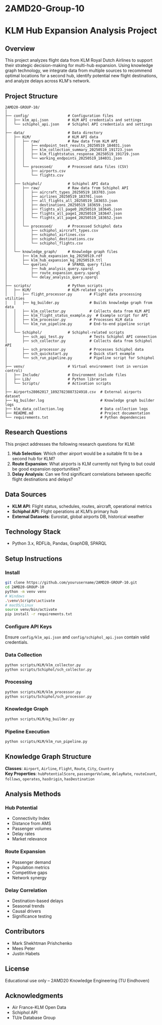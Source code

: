 # 2AMD20-Group-10
# KLM Hub Expansion Analysis Project

## Overview

This project analyzes flight data from KLM Royal Dutch Airlines to support their strategic decision-making for multi-hub expansion. Using knowledge graph technology, we integrate data from multiple sources to recommend optimal locations for a second hub, identify potential new flight destinations, and analyze delays across KLM's network.

## Project Structure

```
2AMD20-GROUP-10/
│
├── config/                  # Configuration files
│   ├── klm_api.json         # KLM API credentials and settings
│   └── schiphol_api.json    # Schiphol API credentials and settings
│
├── data/                    # Data directory
│   ├── KLM/                 # KLM API data
│   │   ├── raw/             # Raw data from KLM API
│   │   │   ├── endpoint_test_results_20250519_184031.json
│   │   │   ├── klm_collection_summary_20250519_191723.json
│   │   │   ├── klm_flightstatus_response_20250519_191719.json
│   │   │   └── working_endpoints_20250519_184031.json
│   │   │
│   │   └── processed/       # Processed data files (CSV)
│   │       ├── airports.csv
│   │       └── flights.csv
│   │
│   ├── Schiphol/            # Schiphol API data
│   │   ├── raw/             # Raw data from Schiphol API
│   │   │   ├── aircraft_types_20250519_183703.json
│   │   │   ├── airlines_20250519_183701.json
│   │   │   ├── all_flights_all_20250519_183653.json
│   │   │   ├── destinations_20250519_183659.json
│   │   │   ├── flights_all_page0_20250519_183645.json
│   │   │   ├── flights_all_page1_20250519_183647.json
│   │   │   └── flights_all_page4_20250519_183652.json
│   │   │
│   │   └── processed/       # Processed Schiphol data
│   │       ├── schiphol_aircraft_types.csv
│   │       ├── schiphol_airlines.csv
│   │       ├── schiphol_destinations.csv
│   │       └── schiphol_flights.csv
│   │
│   └── knowledge_graph/     # Knowledge graph files
│       ├── klm_hub_expansion_kg_20250519.rdf
│       ├── klm_hub_expansion_kg_20250519.ttl
│       └── queries/         # SPARQL query files
│           ├── hub_analysis_query.sparql
│           ├── route_expansion_query.sparql
│           └── delay_analysis_query.sparql
│
├── scripts/                 # Python scripts
│   ├── KLM/                 # KLM-related scripts
│   │   ├── flight_processor.py        # Flight data processing utilities
│   │   ├── kg_builder.py              # Builds knowledge graph from data
│   │   ├── klm_collector.py           # Collects data from KLM API
│   │   ├── klm_flight_status_example.py  # Example script for API
│   │   ├── klm_processor.py           # Processes KLM data
│   │   └── klm_run_pipeline.py        # End-to-end pipeline script
│   │
│   └── Schiphol/            # Schiphol-related scripts
│       ├── sch_api_test.py            # Tests Schiphol API connection
│       ├── sch_collector.py           # Collects data from Schiphol API
│       ├── sch_processor.py           # Processes Schiphol data
│       ├── sch_quickstart.py          # Quick start example
│       └── sch_run_pipeline.py        # Pipeline script for Schiphol
│
├── venv/                    # Virtual environment (not in version control)
│   ├── Include/             # Environment include files
│   ├── Lib/                 # Python libraries
│   └── Scripts/             # Activation scripts
│
├── Airports28062017_18927823887324918.csv  # External airports dataset
├── kg_builder.log                          # Knowledge graph builder logs
├── klm_data_collection.log                 # Data collection logs
├── README.md                               # Project documentation
└── requirements.txt                        # Python dependencies
```

## Research Questions

This project addresses the following research questions for KLM:

1. **Hub Selection**: Which other airport would be a suitable fit to be a second hub for KLM?
2. **Route Expansion**: What airports is KLM currently not flying to but could be good expansion opportunities?
3. **Delay Analysis**: Can we find significant correlations between specific flight destinations and delays?

## Data Sources

- **KLM API**: Flight status, schedules, routes, aircraft, operational metrics  
- **Schiphol API**: Flight operations at KLM’s primary hub  
- **External Datasets**: Eurostat, global airports DB, historical weather

## Technology Stack

- Python 3.x, RDFLib, Pandas, GraphDB, SPARQL

## Setup Instructions

### Install

```bash
git clone https://github.com/yourusername/2AMD20-GROUP-10.git
cd 2AMD20-GROUP-10
python -m venv venv
# Windows
.\venv\Scripts\activate
# macOS/Linux
source venv/bin/activate
pip install -r requirements.txt
```

### Configure API Keys

Ensure `config/klm_api.json` and `config/schiphol_api.json` contain valid credentials.

### Data Collection

```bash
python scripts/KLM/klm_collector.py
python scripts/Schiphol/sch_collector.py
```

### Processing

```bash
python scripts/KLM/klm_processor.py
python scripts/Schiphol/sch_processor.py
```

### Knowledge Graph

```bash
python scripts/KLM/kg_builder.py
```

### Pipeline Execution

```bash
python scripts/KLM/klm_run_pipeline.py
```

## Knowledge Graph Structure

**Classes**: `Airport`, `Airline`, `Flight`, `Route`, `City`, `Country`  
**Key Properties**: `hubPotentialScore`, `passengerVolume`, `delayRate`, `routeCount`, `follows`, `operates`, `hasOrigin`, `hasDestination`

## Analysis Methods

### Hub Potential

- Connectivity Index
- Distance from AMS
- Passenger volumes
- Delay rates
- Market relevance

### Route Expansion

- Passenger demand
- Population metrics
- Competitive gaps
- Network synergy

### Delay Correlation

- Destination-based delays
- Seasonal trends
- Causal drivers
- Significance testing

## Contributors

- Mark Shekhtman Prishchenko
- Mees Peter 
- Justin Habets

## License

Educational use only – 2AMD20 Knowledge Engineering (TU Eindhoven)

## Acknowledgments

- Air France-KLM Open Data  
- Schiphol API  
- TU/e Database Group
```
